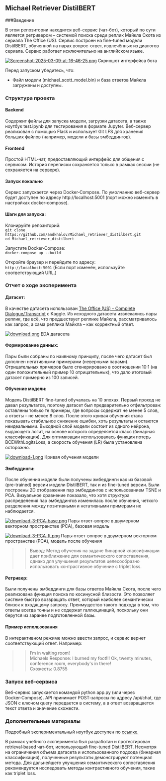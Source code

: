 ## Michael Retriever DistilBERT
###Введение

В этом репозитории находится веб-сервис (чат-бот), который по сути является ретривером – системой поиска среди реплик Майкла Скота из сериала The Office (US). Сервис построен на fine-tuned модели DistilBERT, обученной на парах вопрос-ответ, извлечённых из диалогов сериала. Сервис работает исключительно на английском языке.

[![Screenshot-2025-03-09-at-16-46-25.png](https://i.postimg.cc/DZKsykQr/Screenshot-2025-03-09-at-16-46-25.png)](https://postimg.cc/SXDjDPvR)
Скриншот интерфейса бота 

Перед запуском убедитесь, что:
- Файл модели (michael_scott_model.bin) и база ответов Майкла загружены и доступны.

### Структура проекта

#### Backend  
Содержит файлы для запуска модели, загрузки датасета, а также ноутбук test.ipynb для тестирования в формате Jupyter. Веб-сервер реализован с помощью Flask и использует Git LFS для хранения больших файлов (например, модели и базы эмбеддингов).

#### Frontend  
Простой HTML‑чат, предоставляющий интерфейс для общения с сервисом. История переписки сохраняется только в рамках сессии (не сохраняется на сервере).

#### Запуск локально 
Сервис запускается через Docker‑Compose. По умолчанию веб-сервер будет доступен по адресу http://localhost:5001 (порт можно изменить в настройках docker‑compose).

#### Шаги для запуска: 

Клонируйте репозиторий:  
```git clone https://github.com/andkhalov/Michael_retriever_distilbert.git```  
```cd Michael_retriever_distilbert```  

Запустите Docker‑Compose:  
```docker-compose up --build```  

Откройте браузер и перейдите по адресу:  
```http://localhost:5001```
(Если порт изменён, используйте соответствующий URL.)

### Отчет о ходе эксперимента

#### Датасет:
В качестве датасета использован [The Office (US) - Complete Dialogue/Transcript](https://www.kaggle.com/datasets/nasirkhalid24/the-office-us-complete-dialoguetranscript/data) с Kaggle. Из исходного датасета извлекались пары реплик, где всё, что предшествует реплике Майкла, рассматривалось как запрос, а сама реплика Майкла – как корректный ответ.

[![download.png](https://i.postimg.cc/9QKZKqrN/download.png)](https://postimg.cc/nXKXQrKv)
EDA датасета

#### Формирование данных:  
Пары были собраны по наивному принципу, после чего датасет был дополнен негативными примерами (неверными парами). Отрицательных примеров было сгенерировано в соотношении 10:1 (на один положительный пример 10 отрицательных), что дало итоговый датасет примерно из 100 записей.

#### Обучение модели:  
Модель DistilBERT fine-tuned обучалась на 10 эпохах. Первый проход не давал результатов, поэтому датасет был предварительно отфильтрован: оставлены только те примеры, где вопросы содержат не менее 5 слов, а ответы – не менее 8 слов. После этого кривая обучения стала показывать стабильное снижение ошибки, хоть результаты и остаются неидеальными.
Выходной слой модели состоит из одного нейрона, выдающего логит, на основе которого определяется класс (бинарная классификация). Для оптимизации использовалась функция потерь BCEWithLogitsLoss, а скорость обучения (LR) была установлена осторожно.

[![download-1.png](https://i.postimg.cc/6qtdzJyW/download-1.png)](https://postimg.cc/cgkg4zR2)
Кривая обучения модели

#### Эмбеддинги:  
После обучения модели были получены эмбеддинги как из базовой (pre-trained) версии модели DistilBERT, так и из fine-tuned версии. Были построены 2D отображения пар эмбеддингов с использованием TSNE и PCA. Визуальное сравнение показало, что хотя структура распределения пар эмбеддингов изменилась после обучения, четкого разделения между позитивными и негативными примерами не наблюдается.

[![download-3-PCA-base.png](https://i.postimg.cc/NfG6Hc3b/download-3-PCA-base.png)](https://postimg.cc/QVP92RxW)
Пары ответ-вопрос в двумерном векторном пространстве (PCA), базовая модель

[![download-3-PCA-ft.png](https://i.postimg.cc/FsPjb6mv/download-3-PCA-ft.png)](https://postimg.cc/gnZXmNnt)
Пары ответ-вопрос в двумерном векторном пространстве (PCA), модель после обучения

>> Вывод: Метод обучения на задаче бинарной классификации дает приближение для семантического сопоставления, однако для улучшения результатов целесообразно использовать контрастивное обучение с triplet loss.

#### Ретривер: 
Были получены эмбеддинги для базы ответов Майкла Скота, после чего реализована функция поиска по косинусной близости. Это позволяет системе быстро возвращать ответ, который наиболее семантически близок к входящему запросу. Преимущество такого подхода в том, что ответы всегда точны и не содержат галлюцинаций, поскольку они берутся из заранее подготовленной базы.

#### Пример использования
В интерактивном режиме можно ввести запрос, и сервис вернет соответствующий ответ. Например:

>> I’m in waiting room!   
Michaels Response: I burned my foot!!! Ok, twenty minutes, conference room, everybody's in there!   
Схожесть: 0.8755
>>

### Запуск веб-сервиса
Веб-сервис запускается командой python app.py (или через Docker‑Compose). API принимает POST‑запросы по адресу /api/chat, где JSON с ключом query передается в систему, а в ответ возвращается текст ответа и значение схожести.

### Дополнительные материалы
Подробный экспериментальный ноутбук доступен по [ссылке.](https://colab.research.google.com/drive/1MY-tDxPdmsh-iOYIFpwsxLCNOqdAzyGP?usp=sharing)

В рамках учебного эксперимента был разработан и протестирован retrieval‑based чат-бот, использующий fine-tuned DistilBERT. Несмотря на ограничения объема датасета и использованного подхода (бинарная классификация), полученные результаты демонстрируют потенциал метода. Для дальнейшего улучшения семантического сопоставления рекомендуется исследовать методы контрастивного обучения, такие как triplet loss.
